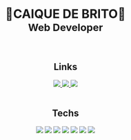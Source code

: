 
<h1 align="center">🚧CAIQUE DE BRITO🚧<br><sub>Web Developer</sub></h1>

<br>
<h2 align="center">Links</h2>
<div align="center">
  <a href="https://www.linkedin.com/in/caiquedebrito">
    <img src="https://img.shields.io/badge/LinkedIn-0077B5?style=flat-square&logo=linkedin&logoColor=white"/>
  </a>
  <a href="https://www.instagram.com/_caiquedebrito">
    <img src="https://img.shields.io/badge/Instagram-E4405F?style=flat-square&logo=instagram&logoColor=white"/>
  </a>
  
  <a href="mailto:caiquedebritoo@gmail.com">
    <img src="https://img.shields.io/badge/Gmail-D14836?style=flat-square&logo=gmail&logoColor=white"/>
  </a>
</div>

<br>
<!-- <div align="center">
<q><i>Trying to do a better world</i></q>
</div> -->

<!-- <div align="center">
  <img src="https://user-images.githubusercontent.com/88737351/173234330-714d4e68-f8bf-471a-a7dc-921b3dc56e7d.gif"/>
</div>
 -->

<h2 align="center">Techs</h2>

<p align="center">
  <img src="https://img.shields.io/badge/css3-%231572B6.svg?style=flat-square&logo=css3&logoColor=blue&color=black"/>
  <img src="https://img.shields.io/badge/bootstrap-%23563D7C.svg?style=flat-square&logo=bootstrap&logoColor=purple&color=black"/>
  <img src="https://img.shields.io/badge/html5-%23E34F26.svg?style=flat-square&logo=html5&logoColor=orange&color=black"/>
  <img src="https://img.shields.io/badge/react-%2320232a.svg?style=flat-square&logo=react&logoColor=%2361DAFB&color=black"/>
  <img src="https://img.shields.io/badge/javascript-%23323330.svg?style=flat-squaret&logo=javascript&logoColor=%23F7DF1E&color=black"/>
  <img src="https://img.shields.io/badge/SASS-hotpink.svg?style=flat-square&logo=SASS&logoColor=pink&color=black"/>
  <img src="https://img.shields.io/badge/typescript-%23007ACC.svg?style=flat-square&logo=typescript&logoColor=blue&color=black"/>
</p>





